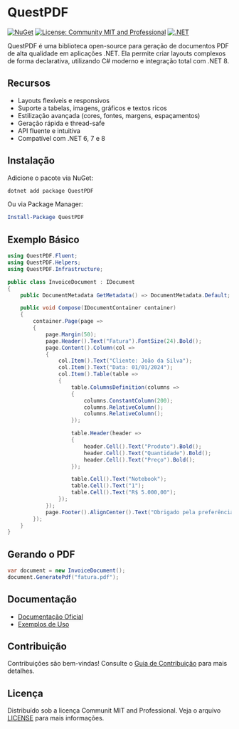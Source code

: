 # QuestPDF

[![NuGet](https://img.shields.io/nuget/v/QuestPDF.svg)](https://www.nuget.org/packages/QuestPDF)
[![License: Community MIT and Professional](https://img.shields.io/badge/License-Community%20MIT%20and%20professional-blue.svg)](LICENSE)
[![.NET](https://img.shields.io/badge/.NET-8.0-blue.svg)](https://dotnet.microsoft.com/)

QuestPDF é uma biblioteca open-source para geração de documentos PDF de alta qualidade em aplicações .NET. Ela permite criar layouts complexos de forma declarativa, utilizando C# moderno e integração total com .NET 8.

## Recursos

- Layouts flexíveis e responsivos
- Suporte a tabelas, imagens, gráficos e textos ricos
- Estilização avançada (cores, fontes, margens, espaçamentos)
- Geração rápida e thread-safe
- API fluente e intuitiva
- Compatível com .NET 6, 7 e 8

## Instalação

Adicione o pacote via NuGet:

```bash
dotnet add package QuestPDF
```

Ou via Package Manager:

```powershell
Install-Package QuestPDF
```

## Exemplo Básico

```csharp
using QuestPDF.Fluent;
using QuestPDF.Helpers;
using QuestPDF.Infrastructure;

public class InvoiceDocument : IDocument
{
    public DocumentMetadata GetMetadata() => DocumentMetadata.Default;

    public void Compose(IDocumentContainer container)
    {
        container.Page(page =>
        {
            page.Margin(50);
            page.Header().Text("Fatura").FontSize(24).Bold();
            page.Content().Column(col =>
            {
                col.Item().Text("Cliente: João da Silva");
                col.Item().Text("Data: 01/01/2024");
                col.Item().Table(table =>
                {
                    table.ColumnsDefinition(columns =>
                    {
                        columns.ConstantColumn(200);
                        columns.RelativeColumn();
                        columns.RelativeColumn();
                    });

                    table.Header(header =>
                    {
                        header.Cell().Text("Produto").Bold();
                        header.Cell().Text("Quantidade").Bold();
                        header.Cell().Text("Preço").Bold();
                    });

                    table.Cell().Text("Notebook");
                    table.Cell().Text("1");
                    table.Cell().Text("R$ 5.000,00");
                });
            });
            page.Footer().AlignCenter().Text("Obrigado pela preferência!");
        });
    }
}
```

## Gerando o PDF

```csharp
var document = new InvoiceDocument();
document.GeneratePdf("fatura.pdf");
```

## Documentação

- [Documentação Oficial](https://www.questpdf.com/documentation/)
- [Exemplos de Uso](https://www.questpdf.com/gallery/)

## Contribuição

Contribuições são bem-vindas! Consulte o [Guia de Contribuição](CONTRIBUTING.md) para mais detalhes.

## Licença

Distribuído sob a licença Communit MIT and Professional. Veja o arquivo [LICENSE](LICENSE) para mais informações.
